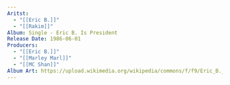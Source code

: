 ```yaml
---
Aritst:
  - "[[Eric B.]]"
  - "[[Rakim]]"
Album: Single - Eric B. Is President
Release Date: 1986-06-01
Producers:
  - "[[Eric B.]]"
  - "[[Marley Marl]]"
  - "[[MC Shan]]"
Album Art: https://upload.wikimedia.org/wikipedia/commons/f/f9/Eric_B._featuring_Rakim_-_Eric_B._is_President-My_Melody_%28Zakia_Records-1986%29_%28Side_A%29.jpg
---
```

